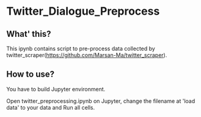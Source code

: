 # Twitter_Dialogue_Preprocess

## What' this?

This ipynb contains script to pre-process data collected by twitter_scraper(https://github.com/Marsan-Ma/twitter_scraper).

## How to use?

You have to build Jupyter environment.

Open twitter_preprocessing.ipynb on Jupyter, change the filename at 'load data' to your data and Run all cells.
